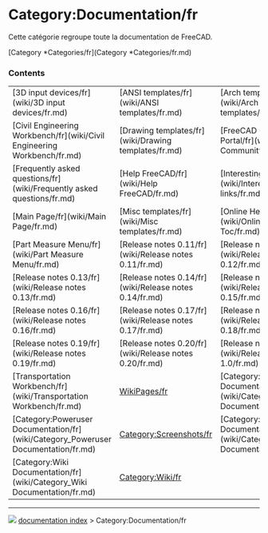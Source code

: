 # Category:Documentation/fr
Cette catégorie regroupe toute la documentation de FreeCAD.

[Category   *Categories/fr](Category   *Categories/fr.md)

### Contents

|     |     |     |
| --- | --- | --- |
| [3D input devices/fr](wiki/3D input devices/fr.md) | [ANSI templates/fr](wiki/ANSI templates/fr.md) | [Arch templates/fr](wiki/Arch templates/fr.md) |
| [Civil Engineering Workbench/fr](wiki/Civil Engineering Workbench/fr.md) | [Drawing templates/fr](wiki/Drawing templates/fr.md) | [FreeCAD Community Portal/fr](wiki/FreeCAD Community Portal/fr.md) |
| [Frequently asked questions/fr](wiki/Frequently asked questions/fr.md) | [Help FreeCAD/fr](wiki/Help FreeCAD/fr.md) | [Interesting links/fr](wiki/Interesting links/fr.md) |
| [Main Page/fr](wiki/Main Page/fr.md) | [Misc templates/fr](wiki/Misc templates/fr.md) | [Online Help Toc/fr](wiki/Online Help Toc/fr.md) |
| [Part Measure Menu/fr](wiki/Part Measure Menu/fr.md) | [Release notes 0.11/fr](wiki/Release notes 0.11/fr.md) | [Release notes 0.12/fr](wiki/Release notes 0.12/fr.md) |
| [Release notes 0.13/fr](wiki/Release notes 0.13/fr.md) | [Release notes 0.14/fr](wiki/Release notes 0.14/fr.md) | [Release notes 0.15/fr](wiki/Release notes 0.15/fr.md) |
| [Release notes 0.16/fr](wiki/Release notes 0.16/fr.md) | [Release notes 0.17/fr](wiki/Release notes 0.17/fr.md) | [Release notes 0.18/fr](wiki/Release notes 0.18/fr.md) |
| [Release notes 0.19/fr](wiki/Release notes 0.19/fr.md) | [Release notes 0.20/fr](wiki/Release notes 0.20/fr.md) | [Release notes 1.0/fr](wiki/Release notes 1.0/fr.md) |
| [Transportation Workbench/fr](wiki/Transportation Workbench/fr.md) | [WikiPages/fr](wiki/WikiPages/fr.md) | [Category:Developer Documentation/fr](wiki/Category_Developer Documentation/fr.md) |
| [Category:Poweruser Documentation/fr](wiki/Category_Poweruser Documentation/fr.md) | [Category:Screenshots/fr](wiki/Category_Screenshots/fr.md) | [Category:User Documentation/fr](wiki/Category_User Documentation/fr.md) |
| [Category:Wiki Documentation/fr](wiki/Category_Wiki Documentation/fr.md) | [Category:Wiki/fr](wiki/Category_Wiki/fr.md) |



---
![](images/Right_arrow.png) [documentation index](../README.md) > Category:Documentation/fr
